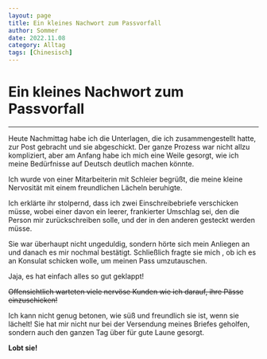 ```yaml
---
layout: page
title: Ein kleines Nachwort zum Passvorfall
author: Sommer
date: 2022.11.08 
category: Alltag
tags: [Chinesisch]
---
```


# Ein kleines Nachwort zum Passvorfall

---

Heute Nachmittag habe ich die Unterlagen, die ich zusammengestellt hatte, zur Post gebracht und sie abgeschickt. Der ganze Prozess war nicht allzu kompliziert, aber am Anfang habe ich mich eine Weile gesorgt, wie ich meine Bedürfnisse auf Deutsch deutlich machen könnte.

Ich wurde von einer Mitarbeiterin mit Schleier begrüßt, die meine kleine Nervosität mit einem freundlichen Lächeln beruhigte.

Ich erklärte ihr stolpernd, dass ich zwei Einschreibebriefe verschicken müsse, wobei einer davon ein leerer, frankierter Umschlag sei, den die Person mir zurückschreiben solle, und der in den anderen gesteckt werden müsse.

Sie war überhaupt nicht ungeduldig, sondern hörte sich mein Anliegen an und danach es mir nochmal  bestätigt. Schließlich fragte sie mich , ob ich es an Konsulat schicken wolle, um meinen Pass umzutauschen.

Jaja, es hat einfach alles so gut geklappt!

~~Offensichtlich warteten viele nervöse Kunden wie ich darauf, ihre Pässe einzuschicken!~~

Ich kann nicht genug betonen, wie süß und freundlich sie ist, wenn sie lächelt! Sie hat mir nicht nur bei der Versendung meines Briefes geholfen, sondern auch den ganzen Tag über für gute Laune gesorgt.

**Lobt sie!**

